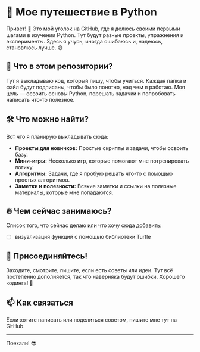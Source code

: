 # 🐍 Мое путешествие в Python

Привет! 👋 Это мой уголок на GitHub, где я делюсь своими первыми шагами в изучении Python. Тут будут разные проекты, упражнения и эксперименты. Здесь я учусь, иногда ошибаюсь и, надеюсь, становлюсь лучше. 😅

## 🌱 Что в этом репозитории?
Тут я выкладываю код, который пишу, чтобы учиться. Каждая папка и файл будут подписаны, чтобы было понятно, над чем я работаю. Моя цель — освоить основы Python, порешать задачки и попробовать написать что-то полезное.

## 🛠 Что можно найти?
Вот что я планирую выкладывать сюда:

- **Проекты для новичков:** Простые скрипты и задачи, чтобы освоить базу.
- **Мини-игры:** Несколько игр, которые помогают мне потренировать логику.
- **Алгоритмы:** Задачи, где я пробую решать что-то с помощью простых алгоритмов.
- **Заметки и полезности:** Всякие заметки и ссылки на полезные материалы, которые мне попадаются.

## 🔥 Чем сейчас занимаюсь?
Список того, что сейчас делаю или что хочу сюда добавить:

- [ ] визуализация функций с помощью библиотеки Turtle

## 🎉 Присоединяйтесь!
Заходите, смотрите, пишите, если есть советы или идеи. Тут всё постепенно дополняется, так что наверняка будут ошибки. Хорошего кодинга! 🚀

## 📫 Как связаться
Если хотите написать или поделиться советом, пишите мне тут на GitHub.

---

Поехали! 😎
